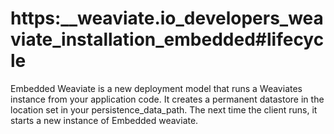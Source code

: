 # https:\_\_weaviate.io_developers_weaviate_installation_embedded#lifecycle

Embedded Weaviate is a new deployment model that runs a Weaviates instance from your application code. It creates a permanent datastore in the location set in your persistence_data_path. The next time the client runs, it starts a new instance of Embedded weaviate.
